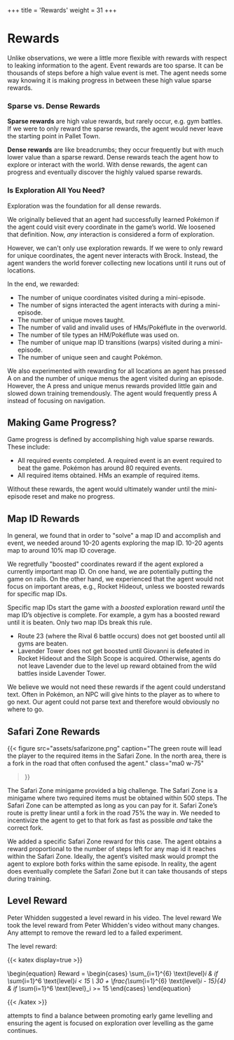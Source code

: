 +++
title = 'Rewards'
weight = 31
+++

# Rewards

Unlike observations, we were a little more flexible with rewards with respect to leaking information to the agent. Event rewards are too sparse. It can be thousands of steps before a high value event is met. The agent needs some way knowing it is making progress in between these high value sparse rewards. 

### Sparse vs. Dense Rewards

**Sparse rewards** are high value rewards, but rarely occur, e.g. gym battles. If we were to only reward the sparse rewards, the agent would never leave the starting point in Pallet Town.

**Dense rewards** are like breadcrumbs; they occur frequently but with much lower value than a sparse reward. Dense rewards teach the agent how to explore or interact with the world. With dense rewards, the agent can progress and eventually discover the highly valued sparse rewards. 

### Is Exploration All You Need?

Exploration was the foundation for all dense rewards.

We originally believed that an agent had successfully learned Pokémon if the agent could visit every coordinate in the game’s world. We loosened that definition. Now, *any* interaction is considered a form of exploration.

However, we can't only use exploration rewards. If we were to only reward for unique coordinates, the agent never interacts with Brock. Instead, the agent  wanders the world forever collecting new locations until it runs out of locations.

In the end, we rewarded:

- The number of unique coordinates visited during a mini-episode.
- The number of signs interacted the agent interacts with during a mini-episode.
- The number of unique moves taught.
- The number of valid and invalid uses of HMs/Pokéflute in the overworld.   
- The number of tile types an HM/Pokéflute was used on.
- The number of unique map ID transitions (warps) visited during a mini-episode.   
- The number of unique seen and caught Pokémon.

We also experimented with rewarding for all locations an agent has pressed A on and the number of unique menus the agent visited during an episode. However, the A press and unique menus rewards provided little gain and slowed down training tremendously. The agent would frequently press A instead of focusing on navigation.

## Making Game Progress?

Game progress is defined by accomplishing high value sparse rewards. These include:

- All required events completed. A required event is an event required to beat the game. Pokémon has around 80 required events.
- All required items obtained. HMs an example of required items.

Without these rewards, the agent would ultimately wander until the mini-episode reset and make no progress.

## Map ID Rewards

In general, we found that in order to "solve" a map ID and accomplish and event, we needed around 10-20 agents exploring the map ID. 10-20 agents map to around 10% map ID coverage. 

We regretfully "boosted" coordinates reward if the agent explored a currently important map ID. On one hand, we are potentially putting the game on rails. On the other hand, we experienced that the agent would not focus on important areas, e.g., Rocket Hideout, unless we boosted rewards for specific map IDs.

Specific map IDs start the game with a _boosted_ exploration reward *until* the map ID’s objective is complete. For example, a gym has a boosted reward until it is beaten. Only two map IDs break this rule. 

- Route 23 (where the Rival 6 battle occurs) does not get boosted until all gyms are beaten. 
- Lavender Tower does not get boosted until Giovanni is defeated in Rocket Hideout and the Silph Scope is acquired. Otherwise, agents do not leave Lavender due to the level up reward obtained from the wild battles inside Lavender Tower. 

We believe we would not need these rewards if the agent could understand text. Often in Pokémon, an NPC will give hints to the player as to where to go next. Our agent could not parse text and therefore would obviously no where to go.

## Safari Zone Rewards

{{< figure
  src="assets/safarizone.png"
  caption="The green route will lead the player to the required items in the Safari Zone. In the north area, there is a fork in the road that often confused the agent."
  class="ma0 w-75"
>}}

The Safari Zone minigame provided a big challenge. The Safari Zone is a minigame where two required items must be obtained within 500 steps. The Safari Zone can be attempted as long as you can pay for it. Safari Zone’s route is pretty linear until a fork in the road 75% the way in. We needed to incentivize the agent to get to that fork as fast as possible *and* take the correct fork.

We added a specific Safari Zone reward for this case. The agent obtains a reward proportional to the number of steps left for any map id it reaches within the Safari Zone. Ideally, the agent’s visited mask would prompt the agent to explore both forks within the same episode. In reality, the agent does eventually complete the Safari Zone but it can take thousands of steps during training.

## Level Reward

Peter Whidden suggested a level reward in his video. The level reward 
We took the level reward from Peter Whidden's video without many changes. Any attempt to remove the reward led to a failed experiment.

The level reward:

{{< katex display=true >}}

\begin{equation}
  Reward = 
  \begin{cases}
    \sum_{i=1}^{6} \text{level}_i & if \sum_{i=1}^6 \text{level}_i < 15 \\
    30 + \frac{\sum_{i=1}^{6} \text{level}_i - 15}{4} & if \sum_{i=1}^6 \text{level}_i >= 15
  \end{cases}
\end{equation}

{{< /katex >}}

attempts to find a balance between promoting early game levelling and ensuring the agent is focused on exploration over levelling as the game continues. 